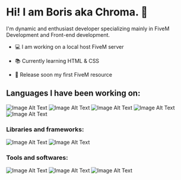 # Hi! I am Boris aka Chroma. 👋

I'm dynamic and enthusiast developer specializing mainly in FiveM Development and Front-end development.

- 💻 I am working on a local host FiveM server

- 📚 Currently learning HTML & CSS

- 📌 Release soon my first FiveM resource

## Languages I have been working on:
![Image Alt Text](https://img.shields.io/badge/Python-FFD43B?style=for-the-badge&logo=python&logoColor=blue)
![Image Alt Text](https://img.shields.io/badge/JavaScript-323330?style=for-the-badge&logo=javascript&logoColor=F7DF1E)
![Image Alt Text](https://img.shields.io/badge/Lua-2C2D72?style=for-the-badge&logo=lua&logoColor=white)
![Image Alt Text](https://img.shields.io/badge/HTML5-E34F26?style=for-the-badge&logo=html5&logoColor=white)
![Image Alt Text](https://img.shields.io/badge/CSS3-1572B6?style=for-the-badge&logo=css3&logoColor=white)

### Libraries and frameworks:
![Image Alt Text](https://img.shields.io/badge/Discord.py-5865F2?style=for-the-badge&logo=discord&logoColor=white)   ![Image Alt Text](https://img.shields.io/badge/jQuery-0769AD?style=for-the-badge&logo=jquery&logoColor=white)   

### Tools and softwares:
![Image Alt Text](https://img.shields.io/badge/VSCode-0078D4?style=for-the-badge&logo=visual%20studio%20code&logoColor=white)
![Image Alt Text](https://img.shields.io/badge/PyCharm-000000.svg?&style=for-the-badge&logo=PyCharm&logoColor=white)
![Image Alt Text](https://img.shields.io/badge/GitHub-100000?style=for-the-badge&logo=github&logoColor=white)


<!--
**Chroma51/Chroma51** is a ✨ _special_ ✨ repository because its `README.md` (this file) appears on your GitHub profile.

Here are some ideas to get you started:

- 🔭 I’m currently working on ..
- 🌱 I’m currently learning ...
- 👯 I’m looking to collaborate on ...
- 🤔 I’m looking for help with ...
- 💬 Ask me about ...
- 📫 How to reach me: ...
- 😄 Pronouns: ...
- ⚡ Fun fact: ...
-->
